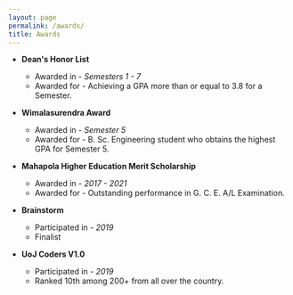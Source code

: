 ```yaml
---
layout: page
permalink: /awards/
title: Awards
---
```


- **Dean's Honor List**
  - Awarded in - *Semesters 1 - 7*
  - Awarded for - Achieving a GPA more than or equal to 3.8 for a Semester.

- **Wimalasurendra Award**
  - Awarded in - *Semester 5*
  - Awarded for - B. Sc. Engineering student who obtains the highest GPA for Semester 5.

- **Mahapola Higher Education Merit Scholarship**
  - Awarded in - *2017 - 2021*
  - Awarded for - Outstanding performance in G. C. E. A/L Examination.

- **Brainstorm**
  - Participated in - *2019*
  - Finalist

- **UoJ Coders V1.0**
  - Participated in - *2019*
  - Ranked 10th among 200+ from all over the country.
